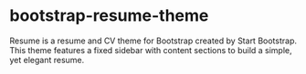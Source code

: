 # bootstrap-resume-theme
Resume is a resume and CV theme for Bootstrap created by Start Bootstrap. This theme features a fixed sidebar with content sections to build a simple, yet elegant resume.
